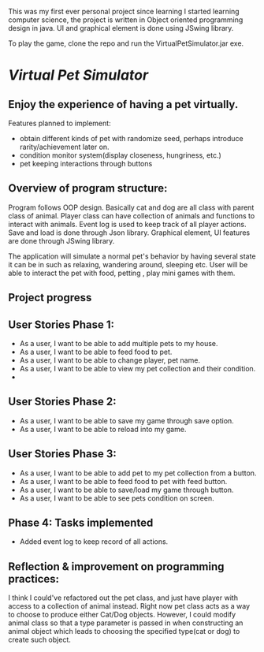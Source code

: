 This was my first ever personal project since learning I started learning computer science, the project is written in Object oriented programming design in java. UI and graphical element is done using JSwing library.

To play the game, clone the repo and run the VirtualPetSimulator.jar exe.

# *Virtual Pet Simulator*

## Enjoy the experience of having a pet virtually.

Features planned to implement:
- obtain different kinds of pet with randomize seed, perhaps introduce rarity/achievement later on.
- condition monitor system(display closeness, hungriness, etc.)
- pet keeping interactions through buttons

## Overview of program structure:

Program follows OOP design. Basically cat and dog are all class with parent class of animal. Player class can have collection of animals and functions to interact with animals.
Event log is used to keep track of all player actions.
Save and load is done through Json library.
Graphical element, UI features are done through JSwing library.


The application will simulate a normal pet's behavior by having several state it can be in such as relaxing, wandering around, sleeping etc.
User will be able to interact the pet with food, petting , play mini games with them.

## Project progress

## User Stories Phase 1:

- As a user, I want to be able to add multiple pets to my house.
- As a user, I want to be able to feed food to pet.
- As a user, I want to be able to change player, pet name.
- As a user, I want to be able to view my pet collection and their condition.
- 
## User Stories Phase 2:

- As a user, I want to be able to save my game through save option.
- As a user, I want to be able to reload into my game.

## User Stories Phase 3:
- As a user, I want to be able to add pet to my pet collection from a button.
- As a user, I want to be able to feed food to pet with feed button.
- As a user, I want to be able to save/load my game through button.
- As a user, I want to be able to see pets condition on screen.

## Phase 4: Tasks implemented

- Added event log to keep record of all actions.


## Reflection & improvement on programming practices:
I think I could've refactored out the pet class, and just have player with access to a collection of animal instead.
Right now pet class acts as a way to choose to produce either Cat/Dog objects. However, I could modify animal class
so that a type parameter is passed in when constructing an animal object which leads to choosing the specified
type(cat or dog) to create such object.
